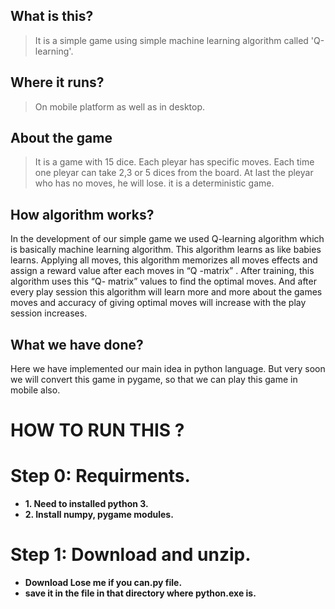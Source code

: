 ## <b>What is this?</b>

>It is a simple game using simple machine learning algorithm called 'Q-learning'.

## <b>Where it runs?</b>

>On mobile platform as well as in desktop.

## <b>About the game</b>

>It is a game with 15 dice. Each pleyar has specific moves. Each time one pleyar can take 2,3 or 5 dices from the board. At last the pleyar who has no moves, he will lose. it is a deterministic game. 

## <b>How algorithm works?</b> 

In the development of our simple game we used Q-learning algorithm which is basically machine learning algorithm. This algorithm learns as like babies learns. Applying  all moves, this algorithm memorizes all moves effects and assign a reward value after each moves in “Q -matrix” . After training, this algorithm uses this “Q- matrix” values to find the optimal moves. And after every play session this algorithm will learn more and more about the games moves and accuracy of giving optimal moves will increase with the play session increases.  


## <b>What we have done?</b>

Here we have implemented our main idea in python language. But very soon we will convert this game in pygame, so that we can play this game in mobile also. 

# <b>HOW TO RUN THIS</b> ?
 
# <b>Step 0: Requirments.</b>

 - <b>1. Need to installed python 3.
 - <b>2. Install numpy, pygame modules.</b>
 
# <b>Step 1: Download and unzip.
 - Download Lose me if you can.py file.
 - save it in the file in that directory where python.exe is.
 
